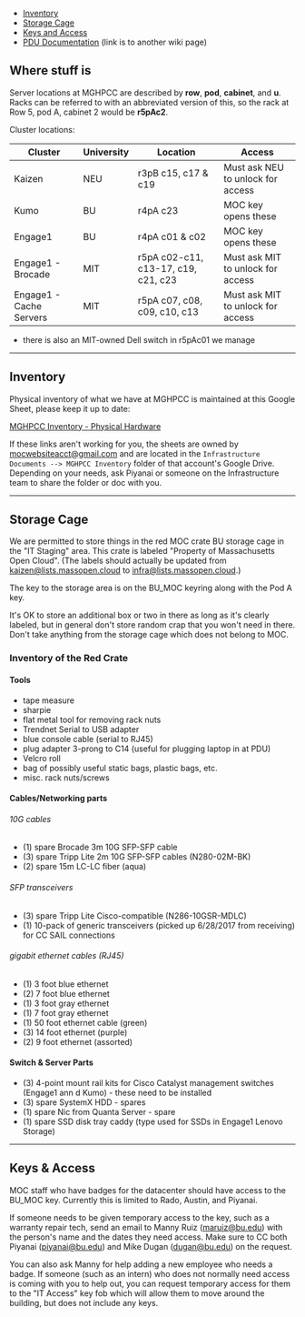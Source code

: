 * [Inventory](#inventory)
* [Storage Cage](#storage-cage)
* [Keys and Access](#keys-and-access)
* [PDU Documentation](PDU-Documentation.html) (link is to another wiki page)

## Where stuff is

Server locations at MGHPCC are described by **row**, **pod**, **cabinet**, and **u**.  Racks can be referred to with an abbreviated version of this, so the rack at Row 5, pod A, cabinet 2 would be **r5pAc2**.

Cluster locations:   

Cluster | University | Location | Access 
---- | ---- | ---- | ----
Kaizen | NEU | r3pB c15, c17 & c19 | Must ask NEU to unlock for access
Kumo | BU | r4pA c23 | MOC key opens these
Engage1 | BU | r4pA c01 & c02 | MOC key opens these
Engage1 - Brocade | MIT | r5pA c02-c11, c13-17, c19, c21, c23  | Must ask MIT to unlock for access
Engage1 - Cache Servers | MIT | r5pA c07, c08, c09, c10, c13 | Must ask MIT to unlock for access

* there is also an MIT-owned Dell switch in r5pAc01 we manage



***

## Inventory 

Physical inventory of what we have at MGHPCC is maintained at this Google Sheet, please keep it up to date:   

[MGHPCC Inventory - Physical Hardware](https://docs.google.com/spreadsheets/d/1oim9TuwZ_6EHqR0AGcwCkUlrfzrVh3L71GbaM9-RM70/)

If these links aren't working for you, the sheets are owned by mocwebsiteacct@gmail.com and are located in the `Infrastructure Documents --> MGHPCC Inventory` folder of that account's Google Drive.  Depending on your needs, ask Piyanai or someone on the Infrastructure team to share the folder or doc with you.

***

## Storage Cage

We are permitted to store things in the red MOC crate BU storage cage in the "IT Staging" area.  This crate is labeled "Property of Massachusetts Open Cloud".  (The labels should actually be updated from kaizen@lists.massopen.cloud to infra@lists.massopen.cloud.)

The key to the storage area is on the BU_MOC keyring along with the Pod A key.

It's OK to store an additional box or two in there as long as it's clearly labeled, but in general don't store random crap that you won't need in there.  Don't take anything from the storage cage which does not belong to MOC.

### Inventory of the Red Crate

#### Tools
- tape measure
- sharpie
- flat metal tool for removing rack nuts 
- Trendnet Serial to USB adapter
- blue console cable (serial to RJ45)
- plug adapter 3-prong to C14 (useful for plugging laptop in at PDU)
- Velcro roll
- bag of possibly useful static bags, plastic bags, etc.
- misc. rack nuts/screws

#### Cables/Networking parts

###### 10G cables
- (1) spare Brocade 3m 10G SFP-SFP cable
- (3) spare Tripp Lite 2m 10G SFP-SFP cables (N280-02M-BK)
- (2) spare 15m LC-LC fiber (aqua)

###### SFP transceivers
- (3) spare Tripp Lite Cisco-compatible (N286-10GSR-MDLC)
- (1) 10-pack of generic transceivers (picked up 6/28/2017 from receiving) for CC
SAIL connections

###### gigabit ethernet cables (RJ45)
- (1) 3 foot blue ethernet
- (2) 7 foot blue ethernet
- (1) 3 foot gray ethernet
- (1) 7 foot gray ethernet
- (1) 50 foot ethernet cable (green)
- (3) 14 foot ethernet (purple)
- (2) 9 foot ethernet (assorted)

#### Switch & Server Parts
- (3) 4-point mount rail kits for Cisco Catalyst management switches (Engage1 ann
d Kumo) - these need to be installed
- (3) spare SystemX HDD - spares
- (1) spare Nic from Quanta Server - spare
- (1) spare SSD disk tray caddy (type used for SSDs in Engage1 Lenovo Storage)

***

## Keys & Access

MOC staff who have badges for the datacenter should have access to the BU_MOC key.  Currently this is limited to Rado, Austin, and Piyanai.  

If someone needs to be given temporary access to the key, such as a warranty repair tech, send an email to Manny Ruiz (maruiz@bu.edu) with the person's name and the dates they need access.  Make sure to CC both Piyanai (piyanai@bu.edu) and Mike Dugan (dugan@bu.edu) on the request.

You can also ask Manny for help adding a new employee who needs a badge.  If someone (such as an intern) who does not normally need access is coming with you to help out, you can request temporary access for them to the "IT Access" key fob which will allow them to move around the building, but does not include any keys.






